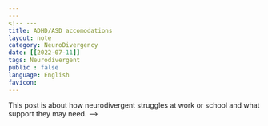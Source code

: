 ```yaml
---
---
<!-- ---
title: ADHD/ASD accomodations
layout: note
category: NeuroDivergency
date: [[2022-07-11]]
tags: Neurodivergent
public : false
language: English
favicon: 
---
```


This post is about how neurodivergent struggles at work or school and what support they may need. -->